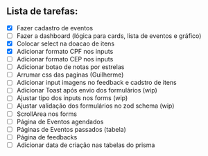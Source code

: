 ## Lista de tarefas:

- [x] Fazer cadastro de eventos
- [ ] Fazer a dashboard (lógica para cards, lista de eventos e gráfico)
- [x] Colocar select na doacao de itens
- [x] Adicionar formato CPF nos inputs
- [ ] Adicionar formato CEP nos inputs
- [ ] Adicionar botao de notas por estrelas
- [ ] Arrumar css das paginas (Guilherme)
- [ ] Adicionar input imagens no feedback e cadstro de itens
- [ ] Adicionar Toast após envio dos formulários (wip)
- [ ] Ajustar tipo dos inputs nos forms (wip)
- [ ] Ajustar validação dos formulários no zod schema (wip)
- [ ] ScrollArea nos forms
- [ ] Página de Eventos agendados
- [ ] Páginas de Eventos passados (tabela)
- [ ] Página de feedbacks
- [ ] Adicionar data de criação nas tabelas do prisma
